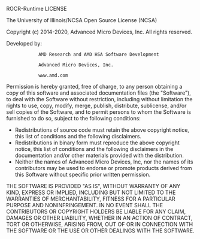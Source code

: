 ROCR-Runtime LICENSE

The University of Illinois/NCSA
Open Source License (NCSA)

Copyright (c) 2014-2020, Advanced Micro Devices, Inc. All rights reserved.

Developed by:

                AMD Research and AMD HSA Software Development

                Advanced Micro Devices, Inc.

                www.amd.com

Permission is hereby granted, free of charge, to any person obtaining a copy
of this software and associated documentation files (the "Software"), to
deal with the Software without restriction, including without limitation
the rights to use, copy, modify, merge, publish, distribute, sublicense,
and/or sell copies of the Software, and to permit persons to whom the
Software is furnished to do so, subject to the following conditions:

 - Redistributions of source code must retain the above copyright notice,
   this list of conditions and the following disclaimers.
 - Redistributions in binary form must reproduce the above copyright
   notice, this list of conditions and the following disclaimers in
   the documentation and/or other materials provided with the distribution.
 - Neither the names of Advanced Micro Devices, Inc,
   nor the names of its contributors may be used to endorse or promote
   products derived from this Software without specific prior written
   permission.

THE SOFTWARE IS PROVIDED "AS IS", WITHOUT WARRANTY OF ANY KIND, EXPRESS OR
IMPLIED, INCLUDING BUT NOT LIMITED TO THE WARRANTIES OF MERCHANTABILITY,
FITNESS FOR A PARTICULAR PURPOSE AND NONINFRINGEMENT. IN NO EVENT SHALL
THE CONTRIBUTORS OR COPYRIGHT HOLDERS BE LIABLE FOR ANY CLAIM, DAMAGES OR
OTHER LIABILITY, WHETHER IN AN ACTION OF CONTRACT, TORT OR OTHERWISE,
ARISING FROM, OUT OF OR IN CONNECTION WITH THE SOFTWARE OR THE USE OR OTHER
DEALINGS WITH THE SOFTWARE.
